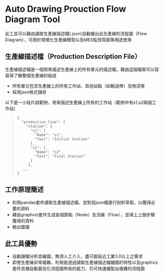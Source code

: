 # Auto Drawing Prouction Flow Diagram Tool
此工具可以藉由讀取生產線描述檔(.json)自動繪出此生產線的流程圖（Flow Diagram），可用於視覺化生產線模型以及MES監控頁面等用途使用

## 生產線描述檔（Production Description File）
生產線描述檔是一個用來描述生產線上的所有單元的描述檔，藉由這個檔案可以容易得了解整個生產線的組成
* 所有單元包含生產線上的所有工作站、其他站點（如輸送帶）及物流等
* 採用json格式儲存

以下是一小段片段範例，用來描述生產線上所有的工作站（範例中有s1,s2兩個工作站）
>     {
>       "production_line": {
>         "station": {
>           "s1": {
>             "Name": "s1",
>             "Text": "Initial Station"
>           },
>           "s2": {
>             "Name": "s2",
>             "Text": "Final Station"
>           }
>          },
>       ...
>     }

## 工作原理簡述
* 利用pandas套件讀取生產線描述檔，並對該json檔進行剖析萃取，以獲得必要的資料
* 藉由graphviz套件生成各個節點（Node）及流線（Flow），並填上上個步驟獲得的資料
* 輸出圖檔

## 此工具優勢
* 自動讀檔分析並繪圖，無須人工介入，盡可能貼近工業3.0以上之需求
* 即使生產線非常複雜，利用是透過讀取生產線描述檔繪圖的特性以及graphviz套件具備自動最佳化流程圖佈局的能力，仍可快速繪製出複雜的流程圖
